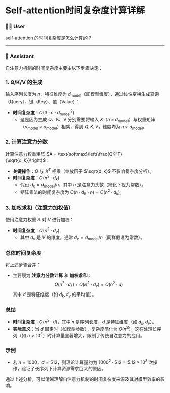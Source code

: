# Self-attention时间复杂度计算详解

### 🧑‍💻 User

self-attention 的时间复杂度是怎么计算的？

---

### 🤖 Assistant

自注意力机制的时间复杂度主要由以下步骤决定：

### 1. **Q/K/V 的生成**
输入序列长度为 $n$，特征维度为 $d_{\text{model}}$（即模型维度），通过线性变换生成查询（Query）、键（Key）、值（Value）：
- **时间复杂度**：$O(3 \cdot n \cdot d_{\text{model}}^2)$
  - 这是因为生成 Q、K、V 分别需要将输入 $X$（$n \times d_{\text{model}}$）与权重矩阵（$d_{\text{model}} \times d_{\text{model}}$）相乘，得到 $Q, K, V$，维度均为 $n \times d_{\text{model}}$。

### 2. **计算注意力分数**
计算注意力权重矩阵 $A = \text{softmax}\left(\frac{QK^T}{\sqrt{d_k}}\right)$：
- **关键操作**：$Q$ 与 $K^T$ 相乘（缩放因子 $\sqrt{d_k}$ 不影响复杂度分析）。
- **时间复杂度**：$O(n^2 \cdot d_k)$
  - 假设 $d_k = d_{\text{model}} / h$，其中 $h$ 是注意力头数（简化下视为常数）。
  - 矩阵乘法的时间复杂度为 $O(n \cdot d_k \cdot n) = O(n^2 \cdot d_k)$。

### 3. **加权求和（注意力加权值）**
使用注意力权重 $A$ 对 $V$ 进行加权：
- **时间复杂度**：$O(n^2 \cdot d_v)$
  - 其中 $d_v$ 是 $V$ 的维度，通常 $d_v = d_{\text{model}} / h$（同样假设为常数）。

### **总体时间复杂度**
将上述步骤合并：
- 主要项为 **注意力分数计算** 和 **加权求和**：
  $$
  O(n^2 \cdot d_k) + O(n^2 \cdot d_v) = O(n^2 \cdot d)
  $$
  其中 $d$ 是特征维度（如 $d_k, d_v$ 的平均值）。

### **总结**
- **时间复杂度**：$O(n^2 \cdot d)$，其中 $n$ 是序列长度，$d$ 是特征维度（如 $d_k, d_v$）。
- **实际意义**：当 $d$ 固定时（如模型参数），复杂度简化为 $O(n^2)$。这在处理长序列（如 $n > 10^3$）时计算量显著增大，限制了传统自注意力的应用。

### **示例**
- 若 $n = 1000$，$d = 512$，则理论计算量约为 $1000^2 \cdot 512 = 5.12 \times 10^8$ 次操作，验证了长序列下计算资源需求巨大的原因。

通过上述分析，可以清晰理解自注意力机制的时间复杂度来源及其对模型效率的影响。